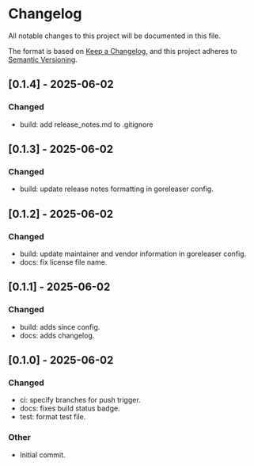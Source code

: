 # Changelog

All notable changes to this project will be documented in this file.

The format is based on [Keep a Changelog](https://keepachangelog.com/en/1.0.0/),
and this project adheres to [Semantic Versioning](https://semver.org/spec/v2.0.0.html).


## [0.1.4] - 2025-06-02
### Changed
- build: add release_notes.md to .gitignore

## [0.1.3] - 2025-06-02
### Changed
- build: update release notes formatting in goreleaser config.

## [0.1.2] - 2025-06-02
### Changed
- build: update maintainer and vendor information in goreleaser config.
- docs: fix license file name.

## [0.1.1] - 2025-06-02
### Changed
- build: adds since config.
- docs: adds changelog.

## [0.1.0] - 2025-06-02
### Changed
- ci: specify branches for push trigger.
- docs: fixes build status badge.
- test: format test file.

### Other
- Initial commit.
